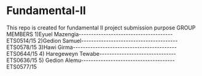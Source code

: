 # Fundamental-II
This repo is created for fundamental II project submission purpose 
GROUP MEMBERS
1)Eyuel Mazengia--------------------------------------ETS0514/15
2)Gedion Samuel---------------------------------------ETS0578/15
3)Hawi Girma------------------------------------------ ETS0644/15
4) Haregeweyn Tewabe-------------------------------ETS0636/15
5) Gedion Alemu--------------------------------------ETS0577/15
